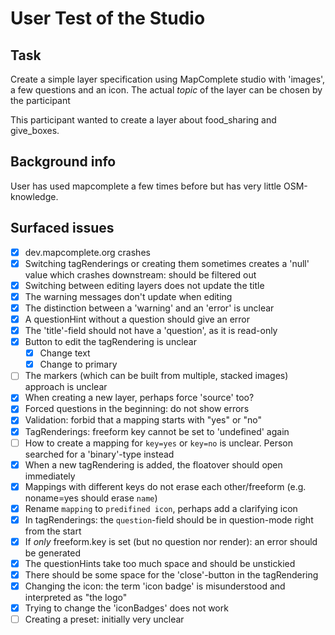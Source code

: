 # User Test of the Studio

## Task

Create a simple layer specification using MapComplete studio with 'images', a few questions and an icon. The actual _topic_ of the layer can be chosen by the participant

This participant wanted to create a layer about food_sharing and give_boxes.

## Background info

User has used mapcomplete a few times before but has very little OSM-knowledge.

## Surfaced issues

- [x] dev.mapcomplete.org crashes
- [x] Switching tagRenderings or creating them sometimes creates a 'null' value which crashes downstream: should be filtered out 
- [x] Switching between editing layers does not update the title
- [x] The warning messages don't update when editing
- [x] The distinction between a 'warning' and an 'error' is unclear
- [x] A questionHint without a question should give an error
- [x] The 'title'-field should not have a 'question', as it is read-only
- [x] Button to edit the tagRendering is unclear
  - [x] Change text
  - [x] Change to primary
- [ ] The markers (which can be built from multiple, stacked images) approach is unclear
- [x] When creating a new layer, perhaps force 'source' too?
- [x] Forced questions in the beginning: do not show errors
- [x] Validation: forbid that a mapping starts with "yes" or "no"
- [x] TagRenderings: freeform key cannot be set to 'undefined' again
- [ ] How to create a mapping for `key=yes` or `key=no` is unclear. Person searched for a 'binary'-type instead
- [x] When a new tagRendering is added, the floatover should open immediately
- [x] Mappings with different keys do not erase each other/freeform (e.g. noname=yes should erase `name`)
- [x] Rename `mapping` to `predifined icon`, perhaps add a clarifying icon
- [x] In tagRenderings: the `question`-field should be in question-mode right from the start
- [x] If _only_ freeform.key is set (but no question nor render): an error should be generated
- [x] The questionHints take too much space and should be unstickied
- [x] There should be some space for the 'close'-button in the tagRendering
- [x] Changing the icon: the term 'icon badge' is misunderstood and interpreted as "the logo"
- [x] Trying to change the 'iconBadges' does not work
- [ ] Creating a preset: initially very unclear
